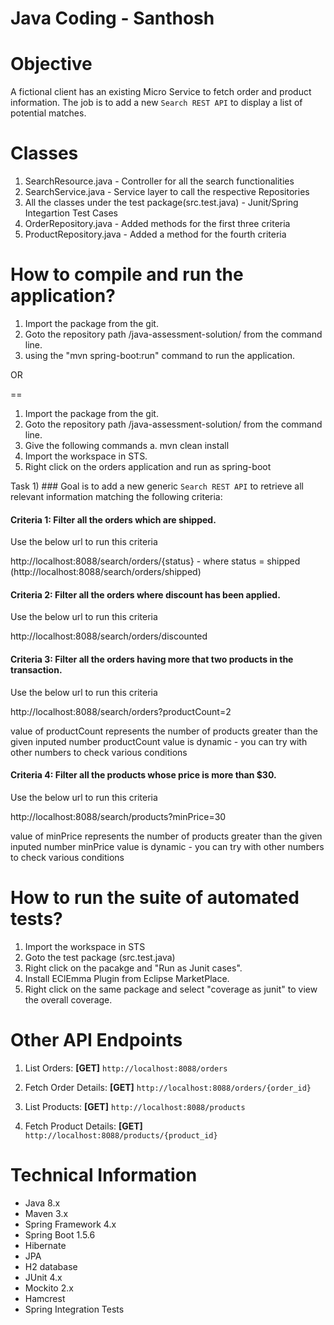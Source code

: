 # Java Coding - Santhosh #

Objective
=========
A fictional client has an existing Micro Service to fetch order and product information. The job is to add a new `Search REST API` to display a list of potential matches. 

Classes
===========
1. SearchResource.java - Controller for all the search functionalities
2. SearchService.java - Service layer to call the respective Repositories
3. All the classes under the test package(src.test.java) - Junit/Spring Integartion Test Cases
4. OrderRepository.java - Added methods for the first three criteria
5. ProductRepository.java - Added a method for the fourth criteria

How to compile and run the application?
======================================
1. Import the package from the git.
2. Goto the repository path /java-assessment-solution/ from the command line.
3. using the "mvn spring-boot:run" command to run the application.

OR

==
            
1. Import the package from the git.
2. Goto the repository path /java-assessment-solution/ from the command line.
3. Give the following commands
	a. mvn clean install
4. Import the workspace in STS.
5. Right click on the orders application and run as spring-boot

Task 1) ###
Goal is to add a new generic `Search REST API` to retrieve all relevant information matching the following criteria:

#### Criteria 1: Filter all the orders which are shipped. ####
Use the below url to run this criteria

http://localhost:8088/search/orders/{status}  - where status = shipped (http://localhost:8088/search/orders/shipped)

#### Criteria 2: Filter all the orders where discount has been applied. ####
Use the below url to run this criteria

http://localhost:8088/search/orders/discounted

#### Criteria 3: Filter all the orders having more that two products in the transaction. ####
Use the below url to run this criteria

http://localhost:8088/search/orders?productCount=2

value of productCount represents the number of products greater than the given inputed number 
productCount value is dynamic - you can try with other numbers to check various conditions

#### Criteria 4: Filter all the products whose price is more than $30. ####
Use the below url to run this criteria

http://localhost:8088/search/products?minPrice=30

value of minPrice represents the number of products greater than the given inputed number 
minPrice value is dynamic - you can try with other numbers to check various conditions


How to run the suite of automated tests?
========================================
1. Import the workspace in STS 
2. Goto the test package (src.test.java)
3. Right click on the pacakge and "Run as Junit cases".
4. Install EClEmma Plugin from Eclipse MarketPlace.
5. Right click on the same package and select "coverage as junit" to view the overall coverage.


Other API Endpoints
======================
1) List Orders:
   **[GET]** `http://localhost:8088/orders`

2) Fetch Order Details:
   **[GET]** `http://localhost:8088/orders/{order_id}`

3) List Products:
   **[GET]** `http://localhost:8088/products`

4) Fetch Product Details:
   **[GET]** `http://localhost:8088/products/{product_id}`

Technical Information
=====================
 * Java 8.x
 * Maven 3.x
 * Spring Framework 4.x
 * Spring Boot 1.5.6
 * Hibernate
 * JPA
 * H2 database
 * JUnit 4.x
 * Mockito 2.x
 * Hamcrest
 * Spring Integration Tests
